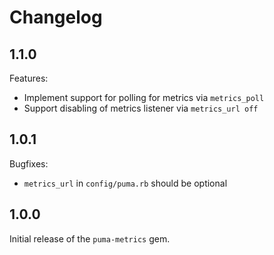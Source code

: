 # Changelog

## 1.1.0

Features:
- Implement support for polling for metrics via `metrics_poll`
- Support disabling of metrics listener via `metrics_url off`

## 1.0.1

Bugfixes:
- `metrics_url` in `config/puma.rb` should be optional

## 1.0.0

Initial release of the `puma-metrics` gem.
